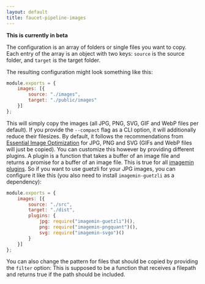 ```yaml
---
layout: default
title: faucet-pipeline-images
---
```


**This is currently in beta**

The configuration is an array of folders or single files you want to copy. Each
entry of the array is an object with two keys: `source` is the source folder,
and `target` is the target folder.

The resulting configuration might look something like this:

```js
module.exports = {
    images: [{
        source: "./images",
        target: "./public/images"
    }]
};
```

This will simply copy the images (all JPG, PNG, SVG, GIF and WebP files per
default). If you provide the `--compact` flag as a CLI option, it will
additionally reduce their filesizes. By default, it follows the recommendations
from [Essential Image Optimization](https://images.guide) for JPG, PNG and SVG
(GIFs and WebP files will just be copied). You can customize this however by
providing different plugins. A plugin is a function that takes a buffer of an
image file and returns a promise for a buffer of an image file. This is true
for all [imagemin plugins](https://github.com/imagemin). So if you want to use
guetzli for your JPG images, you can configure it like this (you also need to
install `imagemin-guetzli` as a dependency):

```js
module.exports = {
    images: [{
        source: "./src",
        target: "./dist",
        plugins: {
            jpg: require("imagemin-guetzli")(),
            png: require("imagemin-pngquant")(),
            svg: require("imagemin-svgo")()
        }
    }]
};
```

You can also change the pattern for files that should be copied by providing
the `filter` option: This is supposed to be a function that receives a filepath
and returns true if the path should be included.
